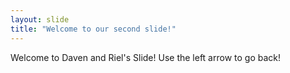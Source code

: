 ```yaml
---
layout: slide
title: "Welcome to our second slide!"
---
```

Welcome to Daven and Riel's Slide!
Use the left arrow to go back!
